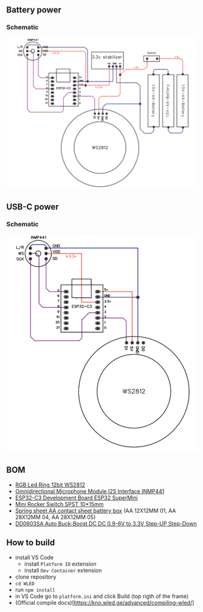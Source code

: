 ## Battery power 
### Schematic
![battery power](https://github.com/herisanuadrian/WLED/blob/main/sym-glow/media/battery-schematic.png)

## USB-C power 
### Schematic
![battery power](https://github.com/herisanuadrian/WLED/blob/main/sym-glow/media/usb-schematic.png)
 
 
## BOM 
 - [RGB Led Ring 12bit WS2812](https://aliexpress.com/item/1005006140650184.html) 
 - [Omnidirectional Microphone Module I2S Interface INMP441](https://aliexpress.com/item/1005007550329116.html)
 - [ESP32-C3 Development Board ESP32 SuperMini](https://www.aliexpress.com/item/1005007480408282.html)  
 - [Mini Rocker Switch SPST 10*15mm](https://www.aliexpress.com/item/1005005906337426.html)
 - [Spring sheet AA contact sheet battery box](https://www.aliexpress.com/item/1005003372478123.html) (AA 12X12MM 01, AA 28X12MM 04, AA 28X12MM 05)
 - [DD0603SA Auto Buck-Boost DC DC 0.9-6V to 3.3V Step-UP Step-Down](https://www.aliexpress.com/item/1005007402369552.html)

## How to build
 - install VS Code
   - install `Platform IO` extension 
   - install `Dev Container` extension
 - clone repository
 - `cd WLED`
 - run `npm install` 
 - in VS Code go to `platform.ini` and click Build (top rigth of the frame)
 - (Official compile docs)[https://kno.wled.ge/advanced/compiling-wled/]
 
 

